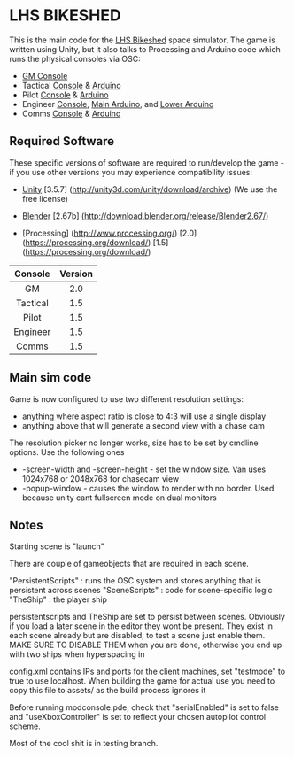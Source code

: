 LHS BIKESHED
============

This is the main code for the [LHS
Bikeshed](http://lhsbikeshed.tumblr.com/) space simulator. The game is
written using Unity, but it also talks to Processing and Arduino code
which runs the physical consoles via OSC:

* [GM Console](https://github.com/lhsbikeshed/modconsole)
* Tactical [Console](https://github.com/lhsbikeshed/tacticalconsole) & [Arduino](https://github.com/lhsbikeshed/tacticalArduino)
* Pilot [Console](https://github.com/lhsbikeshed/pilotconsole) & [Arduino](https://github.com/lhsbikeshed/pilotArduino)
* Engineer [Console](https://github.com/lhsbikeshed/engineerconsole), [Main Arduino](https://github.com/lhsbikeshed/engineerMainArduino), and [Lower Arduino](https://github.com/lhsbikeshed/engineerLowerArduino)
* Comms [Console](https://github.com/lhsbikeshed/commsconsole) & [Arduino](https://github.com/lhsbikeshed/commsArduino)




Required Software
-----------------

These specific versions of software are required to run/develop the
game - if you use other versions you may experience compatibility issues:

* [Unity](http://unity3d.com/) [3.5.7] (http://unity3d.com/unity/download/archive) (We use the free license)
* [Blender](http://www.blender.org/) [2.67b] (http://download.blender.org/release/Blender2.67/)

* [Processing] (http://www.processing.org/) [2.0] (https://processing.org/download/) [1.5] (https://processing.org/download/)

| Console |  Version |
| :--: |:--:| 
| GM | 2.0 |
| Tactical | 1.5|
| Pilot | 1.5 |
| Engineer | 1.5 |
| Comms | 1.5 |

Main sim code
-------------

Game is now configured to use two different resolution settings:
* anything where aspect ratio is close to 4:3 will use a single display
* anything above that will generate a second view with a chase cam

The resolution picker no longer works, size has to be set by cmdline options. Use the following ones
* -screen-width and -screen-height - set the window size. Van uses 1024x768 or 2048x768 for chasecam view
* -popup-window - causes the window to render with no border. Used because unity cant fullscreen mode on dual monitors



Notes
-----

Starting scene is "launch"

There are couple of gameobjects that are required in each scene.

"PersistentScripts" : runs the OSC system and stores anything that is persistent across scenes
"SceneScripts" : 	code for scene-specific logic
"TheShip"	: the player ship


persistentscripts and TheShip are set to persist between scenes. Obviously if you load a later scene in the editor they wont be present. They exist in each scene already but are disabled, to test a scene just enable them. MAKE SURE TO DISABLE THEM when you are done, otherwise you end up with two ships when hyperspacing in

config.xml contains IPs and ports for the client machines, set "testmode" to true to use localhost. When building the game for actual use you need to copy this file to assets/ as the build process ignores it

Before running modconsole.pde, check that "serialEnabled" is set to false and "useXboxController" is set to reflect your chosen autopilot control scheme.

Most of the cool shit is in testing branch.


